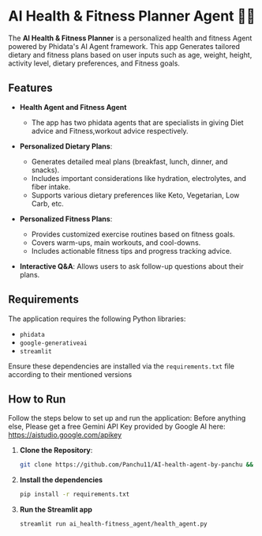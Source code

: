 # AI Health & Fitness Planner Agent 🏋️‍♂️

The **AI Health & Fitness Planner** is a personalized health and fitness Agent powered by Phidata's AI Agent framework. This app Generates tailored dietary and fitness plans based on user inputs such as age, weight, height, activity level, dietary preferences, and Fitness goals.

## Features

- **Health Agent and Fitness Agent**
    - The app has two phidata agents that are specialists in giving Diet advice and Fitness,workout advice respectively.

- **Personalized Dietary Plans**:
  - Generates detailed meal plans (breakfast, lunch, dinner, and snacks).
  - Includes important considerations like hydration, electrolytes, and fiber intake.
  - Supports various dietary preferences like Keto, Vegetarian, Low Carb, etc.

- **Personalized Fitness Plans**:
  - Provides customized exercise routines based on fitness goals.
  - Covers warm-ups, main workouts, and cool-downs.
  - Includes actionable fitness tips and progress tracking advice.

- **Interactive Q&A**: Allows users to ask follow-up questions about their plans.


## Requirements

The application requires the following Python libraries:

- `phidata`
- `google-generativeai`
- `streamlit`

Ensure these dependencies are installed via the `requirements.txt` file according to their mentioned versions

## How to Run

Follow the steps below to set up and run the application:
Before anything else, Please get a free Gemini API Key provided by Google AI here: https://aistudio.google.com/apikey

1. **Clone the Repository**:
   ```bash
   git clone https://github.com/Panchu11/AI-health-agent-by-panchu && cd "C:\Users\User\Panchu llm apps\ai_health_fitness_agent_panchu"
   ```

2. **Install the dependencies**
    ```bash
    pip install -r requirements.txt
    ```
3. **Run the Streamlit app**
    ```bash
    streamlit run ai_health-fitness_agent/health_agent.py
    ```


